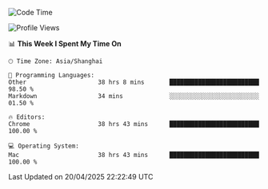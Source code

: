 <!--START_SECTION:waka-->
![Code Time](http://img.shields.io/badge/Code%20Time-3%2C815%20hrs%2034%20mins-blue)

![Profile Views](http://img.shields.io/badge/Profile%20Views-0-blue)

📊 **This Week I Spent My Time On** 

```text
🕑︎ Time Zone: Asia/Shanghai

💬 Programming Languages: 
Other                    38 hrs 8 mins       █████████████████████████   98.50 % 
Markdown                 34 mins             ░░░░░░░░░░░░░░░░░░░░░░░░░   01.50 % 

🔥 Editors: 
Chrome                   38 hrs 43 mins      █████████████████████████   100.00 % 

💻 Operating System: 
Mac                      38 hrs 43 mins      █████████████████████████   100.00 % 
```


 Last Updated on 20/04/2025 22:22:49 UTC
<!--END_SECTION:waka-->